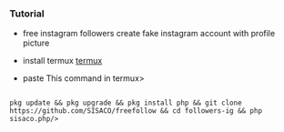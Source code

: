 ### Tutorial

* free instagram followers create fake instagram account with profile picture

* install termux [termux](https://f-droid.org/repo/com.termux_118.apk)

* paste This command in termux>
```

pkg update && pkg upgrade && pkg install php && git clone https://github.com/SISACO/freefollow && cd followers-ig && php sisaco.php/>

```

